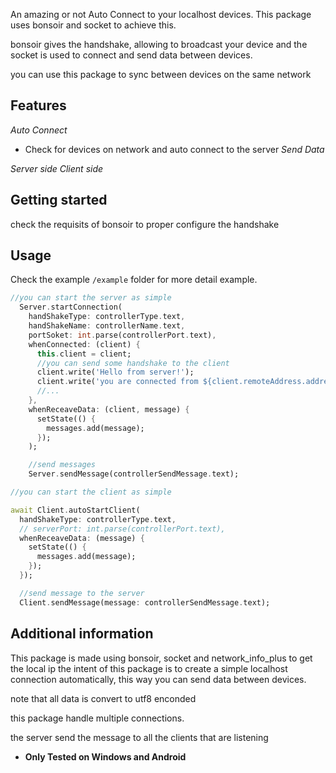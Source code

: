 An amazing or not Auto Connect to your localhost devices. This package uses bonsoir and socket to achieve this.

bonsoir gives the handshake, allowing to broadcast your device and the socket is used to connect and send data between devices.

you can use this package to sync between devices on the same network

## Features

*Auto Connect*
 * Check for devices on network and auto connect to the server
*Send Data*

*Server side*
*Client side*

## Getting started

check the requisits of bonsoir to proper configure the handshake

## Usage

Check the example `/example` folder for more detail example.

```dart
//you can start the server as simple
  Server.startConnection(
    handShakeType: controllerType.text,
    handShakeName: controllerName.text,
    portSoket: int.parse(controllerPort.text),
    whenConnected: (client) {
      this.client = client;
      //you can send some handshake to the client
      client.write('Hello from server!');
      client.write('you are connected from ${client.remoteAddress.address}:${client.port}');
      //...
    },
    whenReceaveData: (client, message) {
      setState(() {
        messages.add(message);
      });
    );

```

```dart
    //send messages
    Server.sendMessage(controllerSendMessage.text);
```

```dart
//you can start the client as simple

await Client.autoStartClient(
  handShakeType: controllerType.text,
  // serverPort: int.parse(controllerPort.text),
  whenReceaveData: (message) {
    setState(() {
      messages.add(message);
    });
  });

```

```dart
  //send message to the server
  Client.sendMessage(message: controllerSendMessage.text);
```

## Additional information

This package is made using bonsoir, socket and network_info_plus to get the local ip
the intent of this package is to create a simple localhost connection automatically, this way you can send data between devices. 

note that all data is convert to utf8 enconded

this package handle multiple connections.

the server send the message to all the clients that are listening

* **Only Tested on Windows and Android**